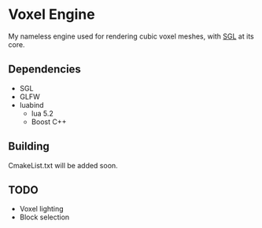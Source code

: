 
Voxel Engine
============

My nameless engine used for rendering cubic voxel meshes, with [SGL](https://github.com/nnarain/sgl-wrapper)
at its core.


Dependencies
------------

- SGL
- GLFW
- luabind
	- lua 5.2
	- Boost C++
	
Building
--------

CmakeList.txt will be added soon.



TODO
----

- Voxel lighting
- Block selection


	
